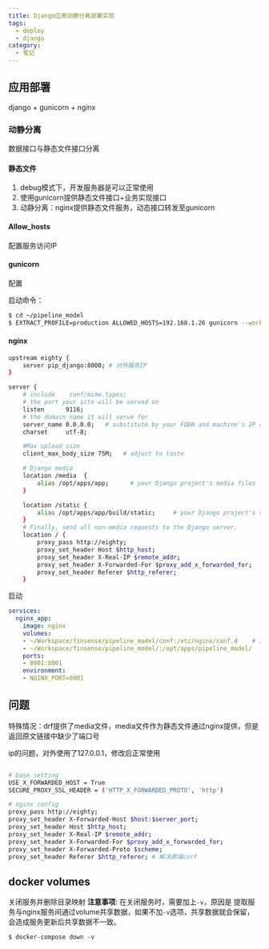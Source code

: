 ```yaml
---
title: Django应用动静分离部署实现
tags: 
  - deploy
  - django
category:
  - 笔记
---
```


## 应用部署

django + gunicorn + nginx

### 动静分离

数据接口与静态文件接口分离

#### 静态文件

1. debug模式下，开发服务器是可以正常使用
2. 使用gunicorn提供静态文件接口+业务实现接口
3. 动静分离：nginx提供静态文件服务，动态接口转发至gunicorn

#### Allow_hosts

配置服务访问IP

#### gunicorn

配置

启动命令：
```bash
$ cd ~/pipeline_model
$ EXTRACT_PROFILE=production ALLOWED_HOSTS=192.168.1.26 gunicorn --worker-class gevent main.wsgi:application  --log-file ../data/logs/gunicorn.log --bind 192.168.1.26:8000  
```

#### nginx

```bash
upstream eighty {
    server pip_django:8000; # 对外服务IP
}

server {
    # include    conf/mime.types;
    # the port your site will be served on
    listen      9116;
    # the domain name it will serve for
    server_name 0.0.0.0;   # substitute by your FQDN and machine's IP address
    charset     utf-8;

    #Max upload size
    client_max_body_size 75M;   # adjust to taste

    # Django media
    location /media  {
        alias /opt/apps/app;      # your Django project's media files
    }

    location /static {
        alias /opt/apps/app/build/static;     # your Django project's static files
    }
    # Finally, send all non-media requests to the Django server.
    location / {
        proxy_pass http://eighty;
        proxy_set_header Host $http_host;
        proxy_set_header X-Real-IP $remote_addr;
        proxy_set_header X-Forwarded-For $proxy_add_x_forwarded_for;
        proxy_set_header Referer $http_referer;
    }

```

启动

```yaml
services:
  nginx_app:
    image: nginx
    volumes:
    - ~/Workspace/finsense/pipeline_model/conf:/etc/nginx/conf.d    # 配置目录
    - ~/Workspace/finsense/pipeline_model/:/opt/apps/pipeline_model/    # 静态文件目录
    ports:
    - 8001:8001
    environment:
    - NGINX_PORT=8001
```

## 问题

特殊情况：drf提供了media文件，media文件作为静态文件通过nginx提供，但是返回原文链接中缺少了端口号

ip的问题，对外使用了127.0.0.1，修改后正常使用

```bash

# base setting
USE_X_FORWARDED_HOST = True
SECURE_PROXY_SSL_HEADER = ('HTTP_X_FORWARDED_PROTO', 'http')

# nginx config
proxy_pass http://eighty;
proxy_set_header X-Forwarded-Host $host:$server_port;
proxy_set_header Host $http_host;
proxy_set_header X-Real-IP $remote_addr;
proxy_set_header X-Forwarded-For $proxy_add_x_forwarded_for;
proxy_set_header X-Forwarded-Proto $scheme;
proxy_set_header Referer $http_referer; # 解决跨域csrf

```

## docker volumes

关闭服务并删除目录映射
**注意事项**: 在关闭服务时，需要加上`-v`，原因是 提取服务与nginx服务间通过volume共享数据，如果不加`-v`选项，共享数据就会保留，会造成服务更新后共享数据不一致。

```
$ docker-compose down -v 
```

